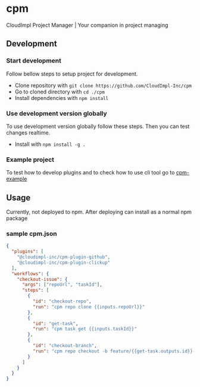 # cpm
CloudImpl Project Manager | Your companion in project managing

## Development
### Start development
Follow bellow steps to setup project for development.

- Clone repository with `git clone https://github.com/CloudImpl-Inc/cpm`
- Go to cloned directory with `cd ./cpm`
- Install dependencies with `npm install`

### Use development version globally
To use development version globally follow these steps.
Then you can test changes realtime.

- Install with `npm install -g .`

### Example project
To test how to develop plugins and to check how to use cli tool 
go to [cpm-example](https://github.com/CloudImpl-Inc/cpm-example)

## Usage
Currently, not deployed to npm. After deploying can install as a normal npm package

### sample cpm.json
```json
{
  "plugins": [
    "@cloudimpl-inc/cpm-plugin-github",
    "@cloudimpl-inc/cpm-plugin-clickup"
  ],
  "workflows": {
    "checkout-issue": {
      "args": ["repoUrl", "taskId"],
      "steps": [
        {
          "id": "checkout-repo",
          "run": "cpm repo clone {{inputs.repoUrl}}"
        },
        {
          "id": "get-task",
          "run": "cpm task get {{inputs.taskId}}"
        },
        {
          "id": "checkout-branch",
          "run": "cpm repo checkout -b feature/{{get-task.outputs.id}}-{{get-task.outputs.title}}"
        }
      ]
    }
  }
}
```

